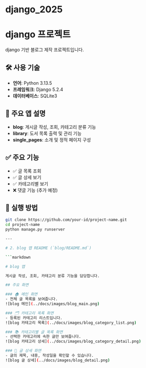 # django_2025

# django 프로젝트
django 기반 블로그 제작 프로젝트입니다.
## 🛠 사용 기술

- **언어**: Python 3.13.5 
- **프레임워크**: Django 5.2.4  
- **데이터베이스**: SQLite3  

## 🧩 주요 앱 설명

- **blog**: 게시글 작성, 조회, 카테고리 분류 기능  
- **library**: 도서 목록 출력 및 관리 기능  
- **single_pages**: 소개 및 정적 페이지 구성


## ✅ 주요 기능

- ✅ 글 목록 조회
- ✅ 글 상세 보기
- ✅ 카테고리별 보기
- ❌ 댓글 기능 (추가 예정)

## 🚀 실행 방법

```bash
git clone https://github.com/your-id/project-name.git
cd project-name
python manage.py runserver

---

# 2. blog 앱 README (`blog/README.md`)

```markdown

# blog 앱

게시글 작성, 조회, 카테고리 분류 기능을 담당합니다.

## 주요 화면

### 🏠 메인 화면
- 전체 글 목록을 보여줍니다.
![blog 메인](../docs/images/blog_main.png)

### 🗂️ 카테고리 목록 화면
- 등록된 카테고리 리스트입니다.
![blog 카테고리 목록](../docs/images/blog_category_list.png)

### 📚 카테고리별 글 목록 화면
- 선택한 카테고리에 속한 글만 보여줍니다.
![blog 카테고리 상세](../docs/images/blog_category_detail.png)

### 📝 글 상세 화면
- 글의 제목, 내용, 작성일을 확인할 수 있습니다.
![blog 글 상세](../docs/images/blog_detail.png)


